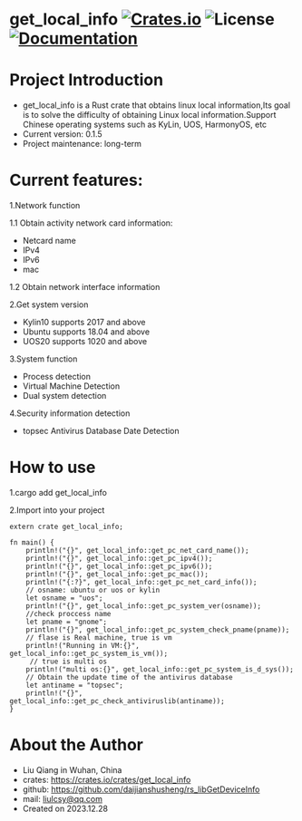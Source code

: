 # get_local_info [![Crates.io](https://img.shields.io/crates/v/get_local_info.svg)](https://crates.io/crates/get_local_info) ![License](https://img.shields.io/crates/l/get_local_info.svg) [![Documentation](https://docs.rs/get_local_info/badge.svg)](https://docs.rs/get_local_info/)

# Project Introduction

* get_local_info is a Rust crate that obtains linux local information,Its goal is to solve the difficulty of obtaining Linux local information.Support Chinese operating systems such as KyLin, UOS, HarmonyOS, etc
* Current version:  0.1.5
* Project maintenance:  long-term 

# Current features:
1.Network function

1.1 Obtain activity network card information:
* Netcard name
* IPv4
* IPv6
* mac

1.2 Obtain network interface information

2.Get system version
* Kylin10 supports 2017 and above
* Ubuntu supports 18.04 and above
* UOS20 supports 1020 and above

3.System function
* Process detection 
* Virtual Machine Detection
* Dual system detection

4.Security information detection
* topsec Antivirus Database Date Detection

# How to use
1.cargo add get_local_info

2.Import into your project

```
extern crate get_local_info;

fn main() {
    println!("{}", get_local_info::get_pc_net_card_name());
    println!("{}", get_local_info::get_pc_ipv4());
    println!("{}", get_local_info::get_pc_ipv6());
    println!("{}", get_local_info::get_pc_mac());
    println!("{:?}", get_local_info::get_pc_net_card_info());
    // osname: ubuntu or uos or kylin
    let osname = "uos";
    println!("{}", get_local_info::get_pc_system_ver(osname));
    //check proccess name
    let pname = "gnome";
    println!("{}", get_local_info::get_pc_system_check_pname(pname));
    // flase is Real machine, true is vm
    println!("Running in VM:{}", get_local_info::get_pc_system_is_vm());
     // true is multi os
    println!("multi os:{}", get_local_info::get_pc_system_is_d_sys());
    // Obtain the update time of the antivirus database
    let antiname = "topsec";
    println!("{}", get_local_info::get_pc_check_antiviruslib(antiname));
}
```

# About the Author
* Liu Qiang in Wuhan, China
* crates: <https://crates.io/crates/get_local_info>
* github: <https://github.com/daijianshusheng/rs_libGetDeviceInfo>
* mail: <liulcsy@qq.com>
* Created on 2023.12.28
